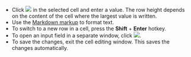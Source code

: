 * Click ![](../_assets/wiki/svg/edit.svg) in the selected cell and enter a value. The row height depends on the content of the cell where the largest value is written.
* Use the [Markdown markup](../wiki/wysiwyg/text-format.md) to format text.
* To switch to a new row in a cell, press the **Shift** + **Enter** hotkey.
* To open an input field in a separate window, click ![](../_assets/wiki/svg/write.svg).
* To save the changes, exit the cell editing window. This saves the changes automatically.
